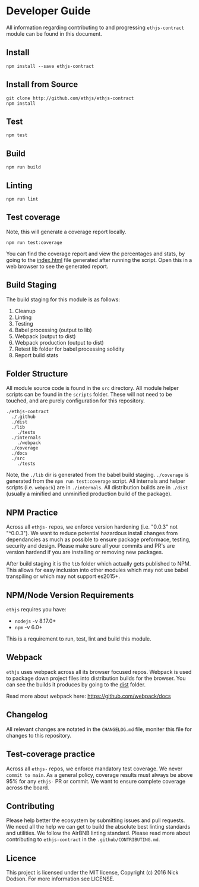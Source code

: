 # Developer Guide

All information regarding contributing to and progressing `ethjs-contract` module can be found in this document.

## Install

```
npm install --save ethjs-contract
```

## Install from Source

```
git clone http://github.com/ethjs/ethjs-contract
npm install
```

## Test

```
npm test
```

## Build

```
npm run build
```

## Linting

```
npm run lint
```

## Test coverage

Note, this will generate a coverage report locally.

```
npm run test:coverage
```

You can find the coverage report and view the percentages and stats, by going to the [index.html](coverage/lcov-report/index.html) file generated after running the script. Open this in a web browser to see the generated report.

## Build Staging

The build staging for this module is as follows:

 1. Cleanup
 2. Linting
 3. Testing
 4. Babel processing (output to lib)
 5. Webpack (output to dist)
 6. Webpack production (output to dist)
 7. Retest lib folder for babel processing solidity
 8. Report build stats

## Folder Structure

All module source code is found in the `src` directory. All module helper scripts can be found in the `scripts` folder. These will not need to be touched, and are purely configuration for this repository.

```
./ethjs-contract
  ./.github
  ./dist
  ./lib
    ./tests
  ./internals
    ./webpack
  ./coverage
  ./docs
  ./src
    ./tests
```

Note, the `./lib` dir is generated from the babel build staging. `./coverage` is generated from the `npm run test:coverage` script. All internals and helper scripts (i.e. `webpack`) are in `./internals`. All distribution builds are in `./dist` (usually a minified and unminified production build of the package).

## NPM Practice

Across all `ethjs-` repos, we enforce version hardening (i.e. "0.0.3" not "^0.0.3"). We want to reduce potential hazardous install changes from dependancies as much as possible to ensure package preformace, testing, security and design. Please make sure all your commits and PR's are version hardend if you are installing or removing new packages.

After build staging it is the `lib` folder which actually gets published to NPM. This allows for easy inclusion into other modules which may not use babel transpiling or which may not support es2015+.

## NPM/Node Version Requirements

`ethjs` requires you have:
  - `nodejs` -v 8.17.0+
  - `npm` -v 6.0+

This is a requirement to run, test, lint and build this module.

## Webpack

`ethjs` uses webpack across all its browser focused repos. Webpack is used to package down project files into distribution builds for the browser. You can see the builds it produces by going to the [dist](dist) folder.

Read more about webpack here:
https://github.com/webpack/docs

## Changelog

All relevant changes are notated in the `CHANGELOG.md` file, moniter this file for changes to this repository.

## Test-coverage practice

Across all `ethjs-` repos, we enforce mandatory test coverage. We never `commit to main`. As a general policy, coverage results must always be above 95% for any `ethjs-` PR or commit. We want to ensure complete coverage across the board.

## Contributing

Please help better the ecosystem by submitting issues and pull requests. We need all the help we can get to build the absolute best linting standards and utilities. We follow the AirBNB linting standard. Please read more about contributing to `ethjs-contract` in the `.github/CONTRIBUTING.md`.

## Licence

This project is licensed under the MIT license, Copyright (c) 2016 Nick Dodson. For more information see LICENSE.
